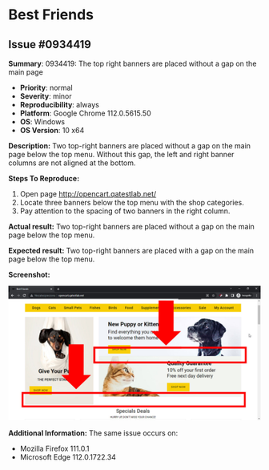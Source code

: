 # Best Friends
## Issue #0934419

**Summary**: 0934419: The top right banners are placed without a gap on the main page

- **Priority**: normal
- **Severity**: minor
- **Reproducibility**: always
- **Platform**: Google Chrome 112.0.5615.50
- **OS**: Windows
- **OS Version**: 10 x64

**Description:** Two top-right banners are placed without a gap on the main page below the top menu. Without this gap, the left and right banner columns are not aligned at the bottom.

**Steps To Reproduce:**
1. Open page http://opencart.qatestlab.net/
2. Locate three banners below the top menu with the shop categories.
3. Pay attention to the spacing of two banners in the right column.

**Actual result:** Two top-right banners are placed without a gap on the main page below the top menu.

**Expected result:** Two top-right banners are placed with a gap on the main page below the top menu.

**Screenshot:**

![0934419](0934419.jpg)

**Additional Information:** The same issue occurs on:
- Mozilla Firefox 111.0.1
- Microsoft Edge 112.0.1722.34
